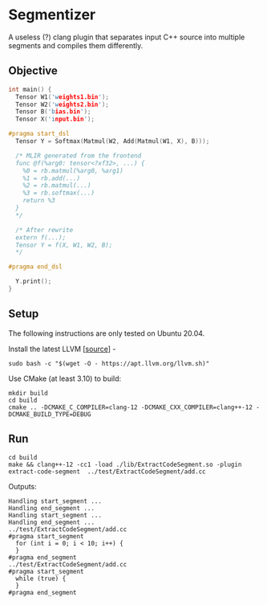 # Segmentizer

A useless (?) clang plugin that separates input C++ source into multiple segments and compiles them differently.

## Objective

```c++
int main() {
  Tensor W1('weights1.bin');
  Tensor W2('weights2.bin');
  Tensor B('bias.bin');
  Tensor X('input.bin');

#pragma start_dsl 
  Tensor Y = Softmax(Matmul(W2, Add(Matmul(W1, X), B)));

  /* MLIR generated from the frontend
  func @f(%arg0: tensor<?xf32>, ...) {
    %0 = rb.matmul(%arg0, %arg1)
    %1 = rb.add(...)
    %2 = rb.matmul(...)
    %3 = rb.softmax(...)
    return %3
  }
  */

  /* After rewrite 
  extern f(...);
  Tensor Y = f(X, W1, W2, B);
  */

#pragma end_dsl

  Y.print();
}
```

## Setup

The following instructions are only tested on Ubuntu 20.04.

Install the latest LLVM [[source](https://apt.llvm.org/)] -

```
sudo bash -c "$(wget -O - https://apt.llvm.org/llvm.sh)"
```

Use CMake (at least 3.10) to build:

```
mkdir build
cd build
cmake .. -DCMAKE_C_COMPILER=clang-12 -DCMAKE_CXX_COMPILER=clang++-12 -DCMAKE_BUILD_TYPE=DEBUG
```

## Run

```
cd build
make && clang++-12 -cc1 -load ./lib/ExtractCodeSegment.so -plugin extract-code-segment  ../test/ExtractCodeSegment/add.cc
```

Outputs:

```
Handling start_segment ...
Handling end_segment ...
Handling start_segment ...
Handling end_segment ...
../test/ExtractCodeSegment/add.cc
#pragma start_segment
  for (int i = 0; i < 10; i++) {
  }
#pragma end_segment
../test/ExtractCodeSegment/add.cc
#pragma start_segment
  while (true) {
  }
#pragma end_segment
```
